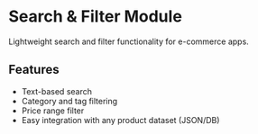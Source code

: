 # Search & Filter Module

Lightweight search and filter functionality for e-commerce apps.

## Features
- Text-based search
- Category and tag filtering
- Price range filter
- Easy integration with any product dataset (JSON/DB)
